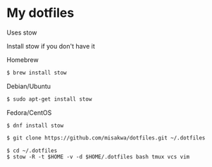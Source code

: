 # My dotfiles

Uses stow

Install stow if you don't have it

Homebrew

```bash
$ brew install stow
```

Debian/Ubuntu

```bash
$ sudo apt-get install stow
```

Fedora/CentOS

```
$ dnf install stow
```

```sh
$ git clone https://github.com/misakwa/dotfiles.git ~/.dotfiles
```


```
$ cd ~/.dotfiles
$ stow -R -t $HOME -v -d $HOME/.dotfiles bash tmux vcs vim
```
